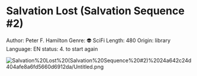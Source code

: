 # Salvation Lost (Salvation Sequence #2)

Author: Peter F. Hamilton
Genre: 👽 SciFi
Length: 480
Origin: library
Language: EN
status: 4. to start again

![Salvation%20Lost%20(Salvation%20Sequence%20#2)%2024a642c24d404afe8a6fd5660d6912da/Untitled.png](Salvation%20Lost%20(Salvation%20Sequence%20#2)%2024a642c24d404afe8a6fd5660d6912da/Untitled.png)